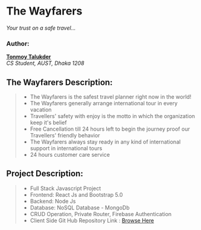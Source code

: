 # The Wayfarers

_Your trust on a safe travel..._

### Author:

**<a href="https://tonmoy-talukder.netlify.app/">Tonmoy Talukder</a>** </br>
_CS Student, AUST, Dhaka 1208_

## The Wayfarers Description:

> - The Wayfarers is the safest travel planner right now in the world!
> - The Wayfarers generally arrange international tour in every vacation
> - Travellers' safety with enjoy is the motto in which the organization keep it's belief
> - Free Cancellation till 24 hours left to begin the journey proof our Travellers' friendly behavior
> - The Wayfarers always stay ready in any kind of international support in international tours
> - 24 hours customer care service

## Project Description:

> - Full Stack Javascript Project
> - Frontend: React Js and Bootstrap 5.0
> - Backend: Node Js
> - Database: NoSQL Database - MongoDb
> - CRUD Operation, Private Router, Firebase Authentication
> - Client Side Git Hub Repository Link : <a href="https://github.com/programming-hero-web-course1/tourism-or-delivery-website-client-side-TonmoyTalukder">Browse Here</a>
